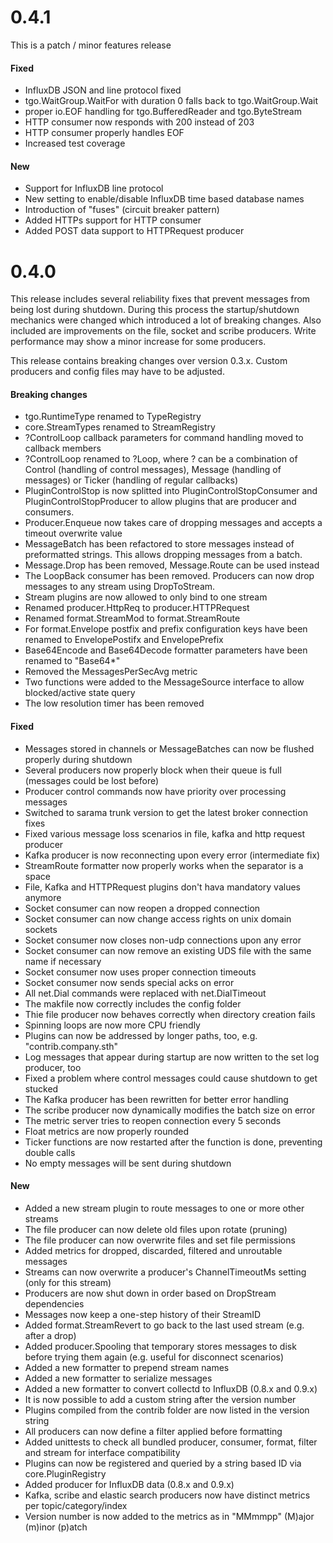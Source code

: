# 0.4.1

This is a patch / minor features release

#### Fixed

 * InfluxDB JSON and line protocol fixed
 * tgo.WaitGroup.WaitFor with duration 0 falls back to tgo.WaitGroup.Wait
 * proper io.EOF handling for tgo.BufferedReader and tgo.ByteStream
 * HTTP consumer now responds with 200 instead of 203
 * HTTP consumer properly handles EOF
 * Increased test coverage

#### New

 * Support for InfluxDB line protocol
 * New setting to enable/disable InfluxDB time based database names
 * Introduction of "fuses" (circuit breaker pattern)
 * Added HTTPs support for HTTP consumer
 * Added POST data support to HTTPRequest producer

# 0.4.0

This release includes several reliability fixes that prevent messages from being lost during shutdown.
During this process the startup/shutdown mechanics were changed which introduced a lot of breaking changes.
Also included are improvements on the file, socket and scribe producers.
Write performance may show a minor increase for some producers.

This release contains breaking changes over version 0.3.x.
Custom producers and config files may have to be adjusted.

#### Breaking changes

 * tgo.RuntimeType renamed to TypeRegistry
 * core.StreamTypes renamed to StreamRegistry
 * ?ControlLoop callback parameters for command handling moved to callback members
 * ?ControlLoop renamed to ?Loop, where ? can be a combination of Control (handling of control messages), Message (handling of messages) or Ticker (handling of regular callbacks)
 * PluginControlStop is now splitted into PluginControlStopConsumer and PluginControlStopProducer to allow plugins that are producer and consumers.
 * Producer.Enqueue now takes care of dropping messages and accepts a timeout overwrite value
 * MessageBatch has been refactored to store messages instead of preformatted strings. This allows dropping messages from a batch.
 * Message.Drop has been removed, Message.Route can be used instead
 * The LoopBack consumer has been removed. Producers can now drop messages to any stream using DropToStream.
 * Stream plugins are now allowed to only bind to one stream
 * Renamed producer.HttpReq to producer.HTTPRequest
 * Renamed format.StreamMod to format.StreamRoute
 * For format.Envelope postfix and prefix configuration keys have been renamed to EnvelopePostifx and EnvelopePrefix
 * Base64Encode and Base64Decode formatter parameters have been renamed to "Base64*"
 * Removed the MessagesPerSecAvg metric
 * Two functions were added to the MessageSource interface to allow blocked/active state query
 * The low resolution timer has been removed

#### Fixed

 * Messages stored in channels or MessageBatches can now be flushed properly during shutdown
 * Several producers now properly block when their queue is full (messages could be lost before)
 * Producer control commands now have priority over processing messages
 * Switched to sarama trunk version to get the latest broker connection fixes
 * Fixed various message loss scenarios in file, kafka and http request producer
 * Kafka producer is now reconnecting upon every error (intermediate fix)
 * StreamRoute formatter now properly works when the separator is a space
 * File, Kafka and HTTPRequest plugins don't hava mandatory values anymore
 * Socket consumer can now reopen a dropped connection
 * Socket consumer can now change access rights on unix domain sockets
 * Socket consumer now closes non-udp connections upon any error
 * Socket consumer can now remove an existing UDS file with the same name if necessary
 * Socket consumer now uses proper connection timeouts
 * Socket consumer now sends special acks on error
 * All net.Dial commands were replaced with net.DialTimeout
 * The makfile now correctly includes the config folder
 * Thie file producer now behaves correctly when directory creation fails
 * Spinning loops are now more CPU friendly
 * Plugins can now be addressed by longer paths, too, e.g. "contrib.company.sth"
 * Log messages that appear during startup are now written to the set log producer, too
 * Fixed a problem where control messages could cause shutdown to get stucked
 * The Kafka producer has been rewritten for better error handling
 * The scribe producer now dynamically modifies the batch size on error
 * The metric server tries to reopen connection every 5 seconds
 * Float metrics are now properly rounded
 * Ticker functions are now restarted after the function is done, preventing double calls
 * No empty messages will be sent during shutdown

#### New

 * Added a new stream plugin to route messages to one or more other streams
 * The file producer can now delete old files upon rotate (pruning)
 * The file producer can now overwrite files and set file permissions
 * Added metrics for dropped, discarded, filtered and unroutable messages
 * Streams can now overwrite a producer's ChannelTimeoutMs setting (only for this stream)
 * Producers are now shut down in order based on DropStream dependencies
 * Messages now keep a one-step history of their StreamID
 * Added format.StreamRevert to go back to the last used stream (e.g. after a drop)
 * Added producer.Spooling that temporary stores messages to disk before trying them again (e.g. useful for disconnect scenarios)
 * Added a new formatter to prepend stream names
 * Added a new formatter to serialize messages
 * Added a new formatter to convert collectd to InfluxDB (0.8.x and 0.9.x)
 * It is now possible to add a custom string after the version number
 * Plugins compiled from the contrib folder are now listed in the version string
 * All producers can now define a filter applied before formatting
 * Added unittests to check all bundled producer, consumer, format, filter and stream for interface compatibility
 * Plugins can now be registered and queried by a string based ID via core.PluginRegistry
 * Added producer for InfluxDB data (0.8.x and 0.9.x)
 * Kafka, scribe and elastic search producers now have distinct metrics per topic/category/index
 * Version number is now added to the metrics as in "MMmmpp" (M)ajor (m)inor (p)atch
